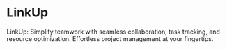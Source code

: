 # LinkUp
LinkUp: Simplify teamwork with seamless collaboration, task tracking, and resource optimization. Effortless project management at your fingertips.
